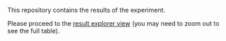 This repository contains the results of the experiment.

Please proceed to the [result explorer view](https://taro-ball.github.io/thesis-results/o_asg_taewa_3_.html) (you may need to zoom out to see the full table).
